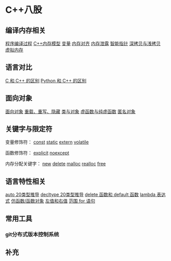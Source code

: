 # C++八股
## 编译内存相关
[程序编译过程](/编译内存相关/C++%20程序编译过程.md)
[C++内存模型](/编译内存相关/C++内存模型.md)
[变量](/编译内存相关/变量.md)
[内存对齐](/编译内存相关/内存对齐.md)
[内存泄露](/编译内存相关/内存泄露.md)
[智能指针](/编译内存相关/智能指针.md)
[深拷贝与浅拷贝](/编译内存相关/深拷贝与浅拷贝.md)
[虚拟内存](/编译内存相关/虚拟内存.md)

## 语言对比
[C 和 C++ 的区别](/语言对比/C%20和%20C++%20的区别.md)
[Python 和 C++ 的区别](/语言对比/Python%20和%20C++%20的区别.md)

## 面向对象
[面向对象](/面向对象/面向对象.md)
[重载、重写、隐藏](/面向对象/重载、重写、隐藏.md)
[类与对象](/面向对象/类与对象.md)
[虚函数与纯虚函数](/面向对象/虚函数与纯虚函数.md)
[匿名对象](/面向对象/匿名对象.md)

## 关键字与限定符
变量修饰符：
[const](/关键字与限定符/const.md)
[static](/关键字与限定符/static.md)
[extern](/关键字与限定符/extern.md)
[volatile](/关键字与限定符/volatile.md)

函数修饰符：
[explicit](/关键字与限定符/explicit.md)
[noexcept](/关键字与限定符/noexcept.md)

内存分配关键字：
[new](/关键字与限定符/new.md)
[delete](/关键字与限定符/delete.md)
[malloc](/关键字与限定符/malloc.md)
[realloc](/关键字与限定符/realloc.md)
[free](/关键字与限定符/free.md)

## 语言特性相关
[auto 20类型推导](/语言特性相关/auto%20类型推导.md)
[decltype 20类型推导](/语言特性相关/decltype%20类型推导.md)
[delete 函数和 default 函数](/语言特性相关/delete%20函数和%20default%20函数.md)
[lambda 表达式](/语言特性相关/lambda%20表达式.md)
[仿函数/函数对象](/语言特性相关/仿函数和函数对象.md)
[左值和右值](/语言特性相关/左值和右值.md)
[范围 for 语句](/语言特性相关/范围%20for%20语句.md)

## 常用工具

### git分布式版本控制系统

## 补充

[def]: /语言对比/Python%20和%20C++%20的区别.md